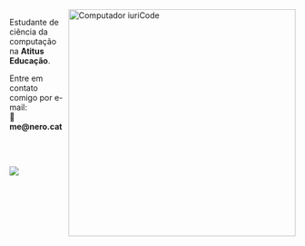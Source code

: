 <img src="https://raw.githubusercontent.com/MicaelliMedeiros/micaellimedeiros/master/image/computer-illustration.png" min-width="400px" max-width="400px" width="400px" align="right" alt="Computador iuriCode">

<p align="left"> 
  Estudante de ciência da computação na <strong>Atitus Educação</strong>.<br>
</p>

<p align="left">
  Entre em contato comigo por e-mail: <br>
  💌 <strong>me@nero.cat</strong>
</p>
<br>
<br>
<p align="left">

  <a href="#" alt="Linkedin">
  <img src="https://img.shields.io/badge/-Linkedin-0e76a8?style=flat-square&logo=Linkedin&logoColor=white&link=https://br.linkedin.com/in/gabriel-ghion" /></a>
</p>  
